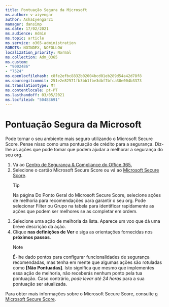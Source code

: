 ```yaml
---
title: Pontuação Segura da Microsoft
ms.author: v-aiyengar
author: AshaIyengar21
manager: dansimp
ms.date: 17/02/2021
ms.audience: Admin
ms.topic: article
ms.service: o365-administration
ROBOTS: NOINDEX, NOFOLLOW
localization_priority: Normal
ms.collection: Adm_O365
ms.custom:
- "9002486"
- "7524"
ms.openlocfilehash: c8fe2efbc8832b02004bcd01eb289d54a42d78f8
ms.sourcegitcommit: 251e2e82571fb3bb1fbe3dbf7bfca30e004b3373
ms.translationtype: MT
ms.contentlocale: pt-PT
ms.lasthandoff: 03/05/2021
ms.locfileid: "50483691"
---
```

# <a name="microsoft-secure-score"></a>Pontuação Segura da Microsoft

Pode tornar o seu ambiente mais seguro utilizando o Microsoft Secure Score. Pense nisso como uma pontuação de crédito para a segurança. Diz-lhe as ações que pode tomar que podem ajudar a melhorar a segurança do seu org.

1. Vá ao [Centro de Segurança & Compliance do Office 365.](https://go.microsoft.com/fwlink/p/?linkid=2077143)
1. Selecione o cartão Microsoft Secure Score ou vá ao [Microsoft Secure Score](https://go.microsoft.com/fwlink/?linkid=2099589).
    > [!TIP]
    >  Na página Do Ponto Geral do Microsoft Secure Score, selecione ações de melhoria para recomendações para garantir o seu org. Pode selecionar Filter ou Grupo na tabela para identificar rapidamente as ações que podem ser melhores se as completar em ordem.
1. Selecione uma ação de melhoria da lista. Aparece um voo que dá uma breve descrição da ação.
1. Clique **nas definições de Ver** e siga as orientações fornecidas nos **próximos passos**.
    > [!NOTE]
    > É-lhe dado pontos para configurar funcionalidades de segurança recomendadas, mas tenha em mente que algumas ações são rotuladas como **[Não Pontuadas]**. Isto significa que mesmo que implementes essa ação de melhoria, não receberás nenhum ponto pela tua pontuação. Caso contrário, *pode levar até 24 horas* para a sua pontuação ser atualizada.

Para obter mais informações sobre o Microsoft Secure Score, consulte [o Microsoft Secure Score](https://go.microsoft.com/fwlink/?linkid=2103077).